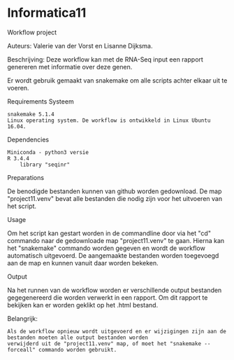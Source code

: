 # Informatica11
Workflow project

Auteurs:
Valerie van der Vorst en Lisanne Dijksma.

Beschrijving:
Deze workflow kan met de RNA-Seq input een rapport genereren met informatie over deze genen. 

Er wordt gebruik gemaakt van snakemake om alle scripts achter elkaar uit te voeren. 


Requirements
Systeem

    snakemake 5.1.4
    Linux operating system. De workflow is ontwikkeld in Linux Ubuntu 16.04. 

Dependencies

    
    Miniconda - python3 versie
    R 3.4.4
        library "seqinr"

Preparations

De benodigde bestanden kunnen van github worden gedownload. De map "project11.venv" bevat alle bestanden die nodig zijn voor het uitvoeren van het script. 

Usage

Om het script kan gestart worden in de commandline door via het "cd" commando naar de gedownloade map "project11.venv" te gaan. Hierna kan het "snakemake" commando worden gegeven en wordt de workflow automatisch uitgevoerd. De aangemaakte bestanden worden toegevoegd aan de map en kunnen vanuit daar worden bekeken. 

Output

Na het runnen van de workflow worden er verschillende output bestanden gegegenereerd die worden verwerkt in een rapport. Om dit rapport te bekijken kan er worden geklikt op het .html bestand. 

Belangrijk:

    Als de workflow opnieuw wordt uitgevoerd en er wijzigingen zijn aan de bestanden moeten alle output bestanden worden                verwijderd uit de "project11.venv" map, of moet het "snakemake --forceall" commando worden gebruikt. 

